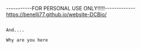 -----------FOR PERSONAL USE ONLY!!!!!-------------
                https://benelli77.github.io/website-DCBio/













                                                                                                                                   And.... 
                                                                                                                                          Why are you here

